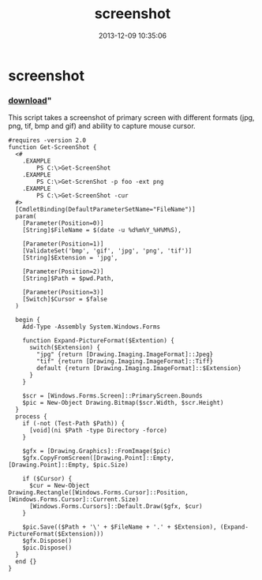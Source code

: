 ﻿---
pid:            4676
parent:         0
children:       
poster:         greg zakharov
title:          screenshot
date:           2013-12-09 10:35:06
format:         posh
---

# screenshot

### [download](4676.ps1)"

This script takes a screenshot of primary screen with different formats (jpg, png, tif, bmp and gif) and ability to capture mouse cursor.

```posh
#requires -version 2.0
function Get-ScreenShot {
  <#
    .EXAMPLE
        PS C:\>Get-ScreenShot
    .EXAMPLE
        PS C:\>Get-ScrenShot -p foo -ext png
    .EXAMPLE
        PS C:\>Get-ScreenShot -cur
  #>
  [CmdletBinding(DefaultParameterSetName="FileName")]
  param(
    [Parameter(Position=0)]
    [String]$FileName = $(date -u %d%m%Y_%H%M%S),
    
    [Parameter(Position=1)]
    [ValidateSet('bmp', 'gif', 'jpg', 'png', 'tif')]
    [String]$Extension = 'jpg',
    
    [Parameter(Position=2)]
    [String]$Path = $pwd.Path,
    
    [Parameter(Position=3)]
    [Switch]$Cursor = $false
  )
  
  begin {
    Add-Type -Assembly System.Windows.Forms
    
    function Expand-PictureFormat($Extention) {
      switch($Extension) {
        "jpg" {return [Drawing.Imaging.ImageFormat]::Jpeg}
        "tif" {return [Drawing.Imaging.ImageFormat]::Tiff}
        default {return [Drawing.Imaging.ImageFormat]::$Extension}
      }
    }
    
    $scr = [Windows.Forms.Screen]::PrimaryScreen.Bounds
    $pic = New-Object Drawing.Bitmap($scr.Width, $scr.Height)
  }
  process {
    if (-not (Test-Path $Path)) {
      [void](ni $Path -type Directory -force)
    }
    
    $gfx = [Drawing.Graphics]::FromImage($pic)
    $gfx.CopyFromScreen([Drawing.Point]::Empty, [Drawing.Point]::Empty, $pic.Size)
  
    if ($Cursor) {
      $cur = New-Object Drawing.Rectangle([Windows.Forms.Cursor]::Position, [Windows.Forms.Cursor]::Current.Size)
      [Windows.Forms.Cursors]::Default.Draw($gfx, $cur)
    }
  
    $pic.Save(($Path + '\' + $FileName + '.' + $Extension), (Expand-PictureFormat($Extension)))
    $gfx.Dispose()
    $pic.Dispose()
  }
  end {}
}
```
